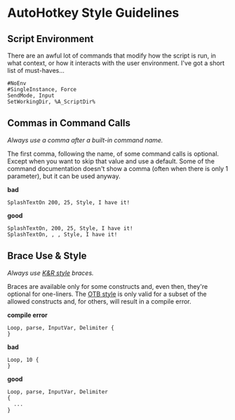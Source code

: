 # AutoHotkey Style Guidelines

## Script Environment

There are an awful lot of commands that modify how the script is run, in what context, or how it interacts with the user environment. I've got a short list of must-haves...

```ahk
#NoEnv
#SingleInstance, Force
SendMode, Input
SetWorkingDir, %A_ScriptDir%
```

## Commas in Command Calls
_Always use a comma after a built-in command name._

The first comma, following the name, of some command calls is optional. Except when you want to skip that value and use a default. Some of the command documentation doesn't show a comma (often when there is only 1 parameter), but it can be used anyway.

**bad**

```ahk
SplashTextOn 200, 25, Style, I have it!
```

**good**

```ahk
SplashTextOn, 200, 25, Style, I have it!
SplashTextOn, , , Style, I have it!
```

## Brace Use & Style
_Always use [K&R style](http://en.wikipedia.org/wiki/Indent_style#K.26R_style) braces._

Braces are available only for some constructs and, even then, they're optional for one-liners. The [OTB style](http://en.wikipedia.org/wiki/Indent_style#Variant:_1TBS) is only valid for a subset of the allowed constructs and, for others, will result in a compile error.

**compile error**

```ahk
Loop, parse, InputVar, Delimiter {
}
```

**bad**

```ahk
Loop, 10 {
}
```

**good**

```ahk
Loop, parse, InputVar, Delimiter
{
  ...
}
```
